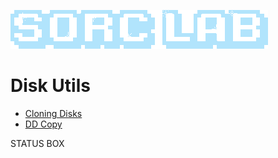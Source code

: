 ![Sorc Lab](/SorcLabLogo_White.png)

# Disk Utils
- [Cloning Disks](/blog/cloning-disks.md)
- [DD Copy](/blog/dd-copy.md)

<div class="status-box">
    <p>STATUS BOX</p>
</div>

<script>
    document.addEventListener("DOMContentLoaded", function() {
        var statusBox = document.querySelector(".status-box");
        console.log(statusBox);

        var statusBox = document.querySelector(".status-box");
        console.log(statusBox);

        var numbers = [58, 75, 45, 0];
        var average = calculateAverage(numbers);

        console.log("The average is: " + average);
        statusBox.textContent = average;
    });
    

    function calculateAverage(numbers) {
        if (numbers.length === 0) {
            return 0;
        }
        var sum = 0;
        for (var i = 0; i < numbers.length; i++) {
            sum += numbers[i];
        }
        var average = sum / numbers.length;
        return average;
    }

    // setTimeout(function() {
    //     updateStatusBox("New content.");
    // }, 3000);
</script>

<!-- BK
![Sorc Lab](/SorcLabLogo_White.png)

# Disk Utils
- [Cloning Disks](/blog/cloning-disks.md)
- [DD Copy](/blog/dd-copy.md)

-->
